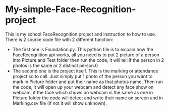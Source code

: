 # My-simple-Face-Recognition-project
This is my school FaceRecognition project and instruction to how to use.
There is 2 source code file with 2 different function:
  - The first one is Foundation.py. This python file is to exlpain how the FaceRecognition api works, all you need is to put 2 picture of a person into Picture and Test folder then run the code, it will tell if the person in 2 photos is the same or 2 distinct person.0
  - The second one is the project itself. This is the marking or attendance project so to call. Just simply put 1 photo of the person you want to mark in Picture folder and put their name as that photos name. Then run the code, it will open up your webcam and detect any face show on webcam, if the face which shows on webcam is the same as one in Picture folder the code will detect and write their name on screen and in Marking.csv file (if not it will show unknown). 

